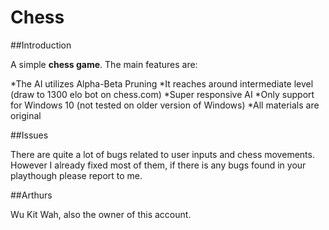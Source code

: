 # Chess

##Introduction

A simple **chess game**. The main features are:

*The AI utilizes Alpha-Beta Pruning
*It reaches around intermediate level (draw to 1300 elo bot on chess.com)
*Super responsive AI
*Only support for Windows 10 (not tested on older version of Windows)
*All materials are original

##Issues

There are quite a lot of bugs related to user inputs and chess movements. However I already fixed most of them, if there is any bugs found in your playthough please report to me.

##Arthurs

Wu Kit Wah, also the owner of this account.
